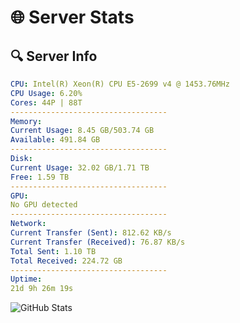# 🌐 Server Stats
## 🔍 Server Info
```yaml
CPU: Intel(R) Xeon(R) CPU E5-2699 v4 @ 1453.76MHz
CPU Usage: 6.20%
Cores: 44P | 88T
-----------------------------------
Memory:
Current Usage: 8.45 GB/503.74 GB
Available: 491.84 GB
-----------------------------------
Disk:
Current Usage: 32.02 GB/1.71 TB
Free: 1.59 TB
-----------------------------------
GPU:
No GPU detected
-----------------------------------
Network:
Current Transfer (Sent): 812.62 KB/s
Current Transfer (Received): 76.87 KB/s
Total Sent: 1.10 TB
Total Received: 224.72 GB
-----------------------------------
Uptime:
21d 9h 26m 19s
```
![GitHub Stats](https://img.shields.io/badge/Updated-2025-05-11_02:35:07-blue)
